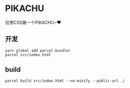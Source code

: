 # PIKACHU

仅用CSS做一个PIKACHU~❤

## 开发
```
yarn global add parcel-bundler
parcel src/index.html
```

## build

```
parcel build src/index.html --no-minify --public-url ./
```
